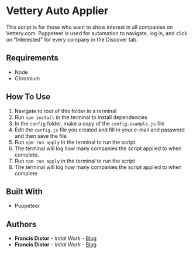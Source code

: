 # Vettery Auto Applier

This script is for those who want to show interest in all companies on Vettery.com. Puppeteer is used for automation to navigate, log in, and click on "Interested" for every company in the Discover tab.

## Requirements

- Node
- Chromium

## How To Use

1. Navigate to root of this folder in a terminal
1. Run `npm install` in the terminal to install dependencies
1. In the `config` folder, make a copy of the `config.example.js` file
1. Edit the `config.js` file you created and fill in your e-mail and password and then save the file
1. Run `npm run apply` in the terminal to run the script.
1. The terminal will log how many companies the script applied to when complete.
1. Run `npm run apply` in the terminal to run the script
1. The terminal will log how many companies the script applied to when complete

## Built With

- Puppeteer

## Authors

- **Francis Distor** - _Intial Work_ - [Blog](https://www.distor.home.blog)
- **Francis Distor** - _Intial Work_ - [Blog](http://www.distor.home.blog)
